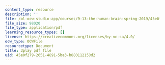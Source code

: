 ```yaml
---
content_type: resource
description: ''
file: /ol-ocw-studio-app/courses/9-13-the-human-brain-spring-2019/45e0f279265148915ba3b880112150d2_Nk0H3o-hRMA.pdf
file_size: 98020
file_type: application/pdf
learning_resource_types: []
license: https://creativecommons.org/licenses/by-nc-sa/4.0/
ocw_type: OCWFile
resourcetype: Document
title: 3play pdf file
uid: 45e0f279-2651-4891-5ba3-b880112150d2
---
```

